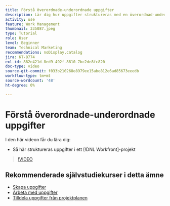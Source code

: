 ```yaml
---
title: Förstå överordnade-underordnade uppgifter
description: Lär dig hur uppgifter struktureras med en överordnad-underordnad relation i ett Workfront-projekt.
activity: use
feature: Work Management
thumbnail: 335087.jpeg
type: Tutorial
role: User
level: Beginner
team: Technical Marketing
recommendations: noDisplay,catalog
jira: KT-8774
exl-id: 882e421d-8ed9-492f-8810-7bc2de8fc820
doc-type: video
source-git-commit: f033b210268e8979ee15abe812e6ad85673eeedb
workflow-type: tm+mt
source-wordcount: '48'
ht-degree: 0%

---
```


# Förstå överordnade-underordnade uppgifter

I den här videon får du lära dig:

* Så här struktureras uppgifter i ett [!DNL Workfront]-projekt

>[!VIDEO](https://video.tv.adobe.com/v/335087/?quality=12&learn=on)

## Rekommenderade självstudiekurser i detta ämne

* [Skapa uppgifter](/help/manage-work/tasks/how-to-create-tasks.md)
* [Arbeta med uppgifter](/help/manage-work/tasks/work-with-tasks.md)
* [Tilldela uppgifter från projektplanen](/help/manage-work/tasks/assign-tasks-from-the-project-plan.md)

